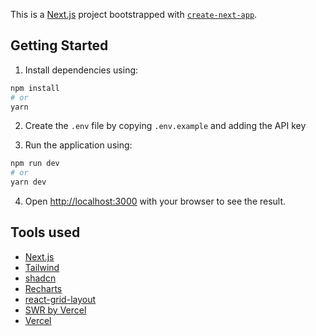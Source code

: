 This is a [Next.js](https://nextjs.org) project bootstrapped with [`create-next-app`](https://nextjs.org/docs/app/api-reference/cli/create-next-app).

## Getting Started

1. Install dependencies using:
```bash
npm install
# or
yarn
```
2. Create the `.env` file by copying `.env.example` and adding the API key

3. Run the application using:
```bash
npm run dev
# or
yarn dev
```

4. Open [http://localhost:3000](http://localhost:3000) with your browser to see the result.

## Tools used
- [Next.js](https://nextjs.org)
- [Tailwind](https://tailwindcss.com)
- [shadcn](https://ui.shadcn.com/)
- [Recharts](https://recharts.org/en-US/)
- [react-grid-layout](https://github.com/react-grid-layout/react-grid-layout)
- [SWR by Vercel](https://swr.vercel.app/)
- [Vercel](https://vercel.com/)
